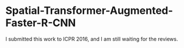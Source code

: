 # Spatial-Transformer-Augmented-Faster-R-CNN

I submitted this work to ICPR 2016, and I am still waiting for the reviews.
